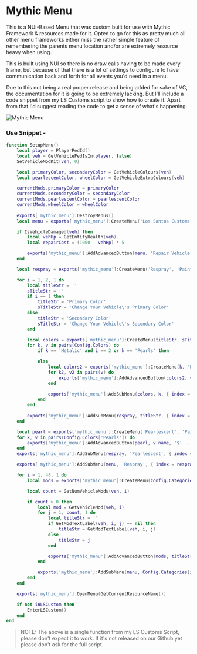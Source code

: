 # Mythic Menu

This is a NUI-Based Menu that was custom built for use with Mythic Framework & resources made for it. Opted to go for this as pretty much all other menu frameworks either miss the rather simple feature of remembering the parents menu location and/or are extremely resource heavy when using.

This is built using NUI so there is no draw calls having to be made every frame, but because of that there is a lot of settings to configure to have communication back and forth for all events you'd need in a menu.

Due to this not being a real proper release and being added for sake of VC, the documentation for it is going to be extremely lacking. But I'll include a code snippet from my LS Customs script to show how to create it. Apart from that I'd suggest reading the code to get a sense of what's happening.

![Mythic Menu](https://i.imgur.com/OyDqIof.png)

### Use Snippet - 

```LUA
function SetupMenu()
    local player = PlayerPedId()
    local veh = GetVehiclePedIsIn(player, false)
    SetVehicleModKit(veh, 0)

    local primaryColor, secondaryColor = GetVehicleColours(veh)
    local pearlescentColor, wheelColor = GetVehicleExtraColours(veh)

    currentMods.primaryColor = primaryColor
    currentMods.secondaryColor = secondaryColor
    currentMods.pearlescentColor = pearlescentColor
    currentMods.wheelColor = wheelColor
    
    exports['mythic_menu']:DestroyMenus()
    local menu = exports['mythic_menu']:CreateMenu('Los Santos Customs', 'Modify Your Vehicle', nil, 'ExitLSCustoms')

    if IsVehicleDamaged(veh) then
        local vehHp = GetEntityHealth(veh)
        local repairCost = (1000 - vehHp) * 5

        exports['mythic_menu']:AddAdvancedButton(menu, 'Repair Vehicle', '$' .. FormatCurrency(repairCost), { cost = repairCost }, false, 'RepairVehicle')
    end

    local respray = exports['mythic_menu']:CreateMenu('Respray', 'Paint Your Vehicle', nil, 'ResetColors')

    for i = 1, 2, 1 do
        local titleStr = ''
        sTitleStr = ''
        if i == 1 then
            titleStr = 'Primary Color'
            sTitleStr = 'Change Your Vehicle\'s Primary Color'
        else
            titleStr = 'Secondary Color'
            sTitleStr = 'Change Your Vehicle\'s Secondary Color'
        end

        local colors = exports['mythic_menu']:CreateMenu(titleStr, sTitleStr, nil, 'ResetColors')
        for k, v in pairs(Config.Colors) do
            if k == 'Metalic' and i == 2 or k == 'Pearls' then 

            else
                local colors2 = exports['mythic_menu']:CreateMenu(k, 'Paint Your Vehicle', 'ShowColor', 'ResetColors')
                for k2, v2 in pairs(v) do
                    exports['mythic_menu']:AddAdvancedButton(colors2, v2.name, '$' .. FormatCurrency(v2.cost), { type = i, color = v2 }, false, 'ChangeColor')
                end

                exports['mythic_menu']:AddSubMenu(colors, k, { index = colors2 }, false)
            end
        end
        
        exports['mythic_menu']:AddSubMenu(respray, titleStr, { index = colors }, false)
    end

    local pearl = exports['mythic_menu']:CreateMenu('Pearlescent', 'Paint Your Vehicle', 'ShowColor', 'ResetColors')
    for k, v in pairs(Config.Colors['Pearls']) do
        exports['mythic_menu']:AddAdvancedButton(pearl, v.name, '$' .. FormatCurrency(v.cost), { type = 3, color = v }, false, 'ChangeColor')
    end
    exports['mythic_menu']:AddSubMenu(respray, 'Pearlescent', { index = pearl }, false)

    exports['mythic_menu']:AddSubMenu(menu, 'Respray', { index = respray }, false)

    for i = 1, 48, 1 do
        local mods = exports['mythic_menu']:CreateMenu(Config.Categories[i].name, 'Modify Your Vehicle', nil, 'ResetColors')

        local count = GetNumVehicleMods(veh, i)

        if count > 0 then
            local mod = GetVehicleMod(veh, i)
            for j = 1, count, 1 do
                local titleStr = ''
                if GetModTextLabel(veh, i, j) ~= nil then
                    titleStr = GetModTextLabel(veh, i, j)
                else
                    titleStr = j
                end

                exports['mythic_menu']:AddAdvancedButton(mods, titleStr, '$' .. FormatCurrency(100 * (i + 1)), { type = i, mod = j }, false, 'AddMod')
            end

            exports['mythic_menu']:AddSubMenu(menu, Config.Categories[i].name, { index = fuck }, false)
        end
    end

    exports['mythic_menu']:OpenMenu(GetCurrentResourceName())

    if not inLSCustom then
        EnterLSCustom()
    end
end
```

>NOTE: The above is a single function from my LS Customs Script, please don't expect it to work. If it's not released on our Github yet please don't ask for the full script.